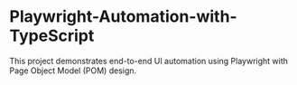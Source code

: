 # Playwright-Automation-with-TypeScript
This project demonstrates end-to-end UI automation using Playwright  with Page Object Model (POM) design.
